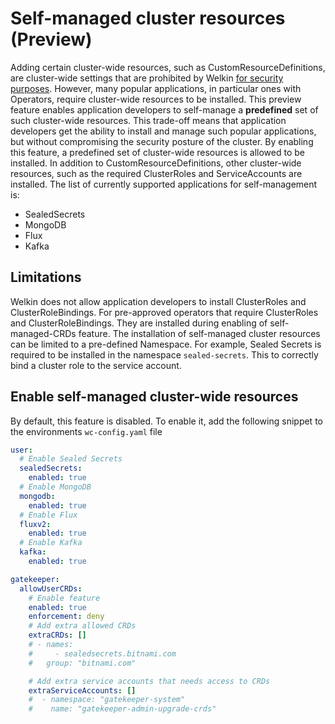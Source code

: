 # Self-managed cluster resources (Preview)

Adding certain cluster-wide resources, such as CustomResourceDefinitions, are cluster-wide settings that are prohibited by Welkin [for security purposes](../user-guide/demarcation.md).
However, many popular applications, in particular ones with Operators, require cluster-wide resources to be installed.
This preview feature enables application developers to self-manage a **predefined** set of such cluster-wide resources.
This trade-off means that application developers get the ability to install and manage such popular applications, but without compromising the security posture of the cluster.
By enabling this feature, a predefined set of cluster-wide resources is allowed to be installed.
In addition to CustomResourceDefinitions, other cluster-wide resources, such as the required ClusterRoles and ServiceAccounts are installed.
The list of currently supported applications for self-management is:

- SealedSecrets
- MongoDB
- Flux
- Kafka

## Limitations

Welkin does not allow application developers to install ClusterRoles and ClusterRoleBindings.
For pre-approved operators that require ClusterRoles and ClusterRoleBindings.
They are installed during enabling of self-managed-CRDs feature.
The installation of self-managed cluster resources can be limited to a pre-defined Namespace. For example, Sealed Secrets is required to be installed in the namespace `sealed-secrets`. This to correctly bind a cluster role to the service account.

## Enable self-managed cluster-wide resources

By default, this feature is disabled.
To enable it, add the following snippet to the environments `wc-config.yaml` file

```yaml
user:
  # Enable Sealed Secrets
  sealedSecrets:
    enabled: true
  # Enable MongoDB
  mongodb:
    enabled: true
  # Enable Flux
  fluxv2:
    enabled: true
  # Enable Kafka
  kafka:
    enabled: true

gatekeeper:
  allowUserCRDs:
    # Enable feature
    enabled: true
    enforcement: deny
    # Add extra allowed CRDs
    extraCRDs: []
    # - names:
    #     - sealedsecrets.bitnami.com
    #   group: "bitnami.com"

    # Add extra service accounts that needs access to CRDs
    extraServiceAccounts: []
    #  - namespace: "gatekeeper-system"
    #    name: "gatekeeper-admin-upgrade-crds"
```
